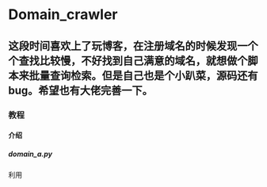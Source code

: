 # Domain_crawler
## 这段时间喜欢上了玩博客，在注册域名的时候发现一个个查找比较慢，不好找到自己满意的域名，就想做个脚本来批量查询检索。但是自己也是个小趴菜，源码还有bug。希望也有大佬完善一下。
### 教程
#### 介绍
##### domain_a.py
  利用
